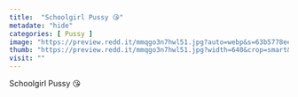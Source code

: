 ```yaml
---
title:  "Schoolgirl Pussy 😘"
metadate: "hide"
categories: [ Pussy ]
image: "https://preview.redd.it/mmqgo3n7hwl51.jpg?auto=webp&s=63b5778eef3b845ae586544f235641abf1c61d60"
thumb: "https://preview.redd.it/mmqgo3n7hwl51.jpg?width=640&crop=smart&auto=webp&s=50d449faac5ff642fdfa1c1bfa6bf5747ff7b76f"
visit: ""
---
```

Schoolgirl Pussy 😘
